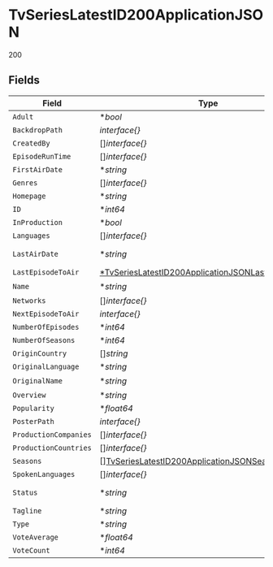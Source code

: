 # TvSeriesLatestID200ApplicationJSON

200


## Fields

| Field                                                                                                                                | Type                                                                                                                                 | Required                                                                                                                             | Description                                                                                                                          | Example                                                                                                                              |
| ------------------------------------------------------------------------------------------------------------------------------------ | ------------------------------------------------------------------------------------------------------------------------------------ | ------------------------------------------------------------------------------------------------------------------------------------ | ------------------------------------------------------------------------------------------------------------------------------------ | ------------------------------------------------------------------------------------------------------------------------------------ |
| `Adult`                                                                                                                              | **bool*                                                                                                                              | :heavy_minus_sign:                                                                                                                   | N/A                                                                                                                                  | false                                                                                                                                |
| `BackdropPath`                                                                                                                       | *interface{}*                                                                                                                        | :heavy_minus_sign:                                                                                                                   | N/A                                                                                                                                  |                                                                                                                                      |
| `CreatedBy`                                                                                                                          | []*interface{}*                                                                                                                      | :heavy_minus_sign:                                                                                                                   | N/A                                                                                                                                  |                                                                                                                                      |
| `EpisodeRunTime`                                                                                                                     | []*interface{}*                                                                                                                      | :heavy_minus_sign:                                                                                                                   | N/A                                                                                                                                  |                                                                                                                                      |
| `FirstAirDate`                                                                                                                       | **string*                                                                                                                            | :heavy_minus_sign:                                                                                                                   | N/A                                                                                                                                  |                                                                                                                                      |
| `Genres`                                                                                                                             | []*interface{}*                                                                                                                      | :heavy_minus_sign:                                                                                                                   | N/A                                                                                                                                  |                                                                                                                                      |
| `Homepage`                                                                                                                           | **string*                                                                                                                            | :heavy_minus_sign:                                                                                                                   | N/A                                                                                                                                  |                                                                                                                                      |
| `ID`                                                                                                                                 | **int64*                                                                                                                             | :heavy_minus_sign:                                                                                                                   | N/A                                                                                                                                  | 225491                                                                                                                               |
| `InProduction`                                                                                                                       | **bool*                                                                                                                              | :heavy_minus_sign:                                                                                                                   | N/A                                                                                                                                  | true                                                                                                                                 |
| `Languages`                                                                                                                          | []*interface{}*                                                                                                                      | :heavy_minus_sign:                                                                                                                   | N/A                                                                                                                                  |                                                                                                                                      |
| `LastAirDate`                                                                                                                        | **string*                                                                                                                            | :heavy_minus_sign:                                                                                                                   | N/A                                                                                                                                  | 2023-04-21                                                                                                                           |
| `LastEpisodeToAir`                                                                                                                   | [*TvSeriesLatestID200ApplicationJSONLastEpisodeToAir](../../models/operations/tvserieslatestid200applicationjsonlastepisodetoair.md) | :heavy_minus_sign:                                                                                                                   | N/A                                                                                                                                  |                                                                                                                                      |
| `Name`                                                                                                                               | **string*                                                                                                                            | :heavy_minus_sign:                                                                                                                   | N/A                                                                                                                                  | 妖怪传                                                                                                                                  |
| `Networks`                                                                                                                           | []*interface{}*                                                                                                                      | :heavy_minus_sign:                                                                                                                   | N/A                                                                                                                                  |                                                                                                                                      |
| `NextEpisodeToAir`                                                                                                                   | *interface{}*                                                                                                                        | :heavy_minus_sign:                                                                                                                   | N/A                                                                                                                                  |                                                                                                                                      |
| `NumberOfEpisodes`                                                                                                                   | **int64*                                                                                                                             | :heavy_minus_sign:                                                                                                                   | N/A                                                                                                                                  | 1                                                                                                                                    |
| `NumberOfSeasons`                                                                                                                    | **int64*                                                                                                                             | :heavy_minus_sign:                                                                                                                   | N/A                                                                                                                                  | 1                                                                                                                                    |
| `OriginCountry`                                                                                                                      | []*string*                                                                                                                           | :heavy_minus_sign:                                                                                                                   | N/A                                                                                                                                  | CN                                                                                                                                   |
| `OriginalLanguage`                                                                                                                   | **string*                                                                                                                            | :heavy_minus_sign:                                                                                                                   | N/A                                                                                                                                  | zh                                                                                                                                   |
| `OriginalName`                                                                                                                       | **string*                                                                                                                            | :heavy_minus_sign:                                                                                                                   | N/A                                                                                                                                  | 妖怪传                                                                                                                                  |
| `Overview`                                                                                                                           | **string*                                                                                                                            | :heavy_minus_sign:                                                                                                                   | N/A                                                                                                                                  |                                                                                                                                      |
| `Popularity`                                                                                                                         | **float64*                                                                                                                           | :heavy_minus_sign:                                                                                                                   | N/A                                                                                                                                  | 0                                                                                                                                    |
| `PosterPath`                                                                                                                         | *interface{}*                                                                                                                        | :heavy_minus_sign:                                                                                                                   | N/A                                                                                                                                  |                                                                                                                                      |
| `ProductionCompanies`                                                                                                                | []*interface{}*                                                                                                                      | :heavy_minus_sign:                                                                                                                   | N/A                                                                                                                                  |                                                                                                                                      |
| `ProductionCountries`                                                                                                                | []*interface{}*                                                                                                                      | :heavy_minus_sign:                                                                                                                   | N/A                                                                                                                                  |                                                                                                                                      |
| `Seasons`                                                                                                                            | [][TvSeriesLatestID200ApplicationJSONSeasons](../../models/operations/tvserieslatestid200applicationjsonseasons.md)                  | :heavy_minus_sign:                                                                                                                   | N/A                                                                                                                                  |                                                                                                                                      |
| `SpokenLanguages`                                                                                                                    | []*interface{}*                                                                                                                      | :heavy_minus_sign:                                                                                                                   | N/A                                                                                                                                  |                                                                                                                                      |
| `Status`                                                                                                                             | **string*                                                                                                                            | :heavy_minus_sign:                                                                                                                   | N/A                                                                                                                                  | Returning Series                                                                                                                     |
| `Tagline`                                                                                                                            | **string*                                                                                                                            | :heavy_minus_sign:                                                                                                                   | N/A                                                                                                                                  |                                                                                                                                      |
| `Type`                                                                                                                               | **string*                                                                                                                            | :heavy_minus_sign:                                                                                                                   | N/A                                                                                                                                  | Scripted                                                                                                                             |
| `VoteAverage`                                                                                                                        | **float64*                                                                                                                           | :heavy_minus_sign:                                                                                                                   | N/A                                                                                                                                  | 0                                                                                                                                    |
| `VoteCount`                                                                                                                          | **int64*                                                                                                                             | :heavy_minus_sign:                                                                                                                   | N/A                                                                                                                                  | 0                                                                                                                                    |